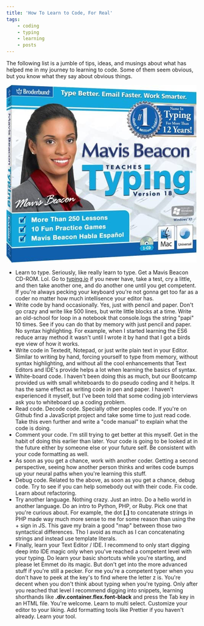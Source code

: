 ```yaml
---
title: 'How To Learn to Code, For Real'
tags: 
    - coding
    - typing
    - learning
    - posts
---
```


The following list is a jumble of tips, ideas, and musings about what has helped me in my journey to learning to code. Some of them seem obvious, but you know what they say about obvious things. 

<img src="../images/mavis-beacon.jpg" alt="Mavis Beacan Typing package CD-ROM software" />

- Learn to type. Seriously, like really learn to type. Get a Mavis Beacon CD-ROM. Lol. Go to [typing.io](https://typing.io/) if you never have, take a test, cry a little, and then take another one, and do another one until you get competent. If you're always pecking your keyboard you're not gonna get too far as a coder no matter how much intellisence your editor has.
- Write code by hand occasionally. Yes, just with pencil and paper. Don't go crazy and write like 500 lines, but write little blocks at a time. Write an old-school for loop in a notebook that console.logs the string "papi" 10 times. See if you can do that by memory with just pencil and paper. No syntax highlighting. For example, when I started learning the ES6 reduce array method it wasn't until I wrote it by hand that I got a birds eye view of how it works.
- Write code in Textedit, Notepad, or just write plain text in your Editor. Similar to writing by hand, forcing yourself to type from memory, without syntax highlighting, and without all the cool enhancements that Text Editors and IDE's provide helps a lot when learning the basics of syntax.
- White-board code. I haven't been doing this as much, but our Bootcamp provided us with small whiteboards to do pseudo coding and it helps. It has the same effect as writing code in pen and paper. I haven't experienced it myself, but I've been told that some coding job interviews ask you to whiteboard up a coding problem.  
- Read code. Decode code. Specially other peoples code. If you're on Github find a JavaScript project and take some time to just read code. Take this even further and write a "code manual" to explain what the code is doing. 
- Comment your code. I'm still trying to get better at this myself. Get in the habit of doing this earlier than later. Your code is going to be looked at in the future either by someone else or your future self. Be consistent with your code formatting as well. 
- As soon as you get a chance, work with another coder. Getting a second perspective, seeing how another person thinks and writes code bumps up your neural paths when you're learning this stuff.
- Debug code. Related to the above, as soon as you get a chance, debug code. Try to see if you can help somebody out with their code. Fix code. Learn about refactoring.
- Try another language. Nothing crazy. Just an intro. Do a hello world in another language. Do an intro to Python, PHP, or Ruby. Pick one that you're curious about. For example, the dot **[.]** to concatenate strings in PHP made way much more sense to me for some reason than using the + sign in JS. This gave my brain a good "map" between those two syntactical differences. Tho I avoid as much as I can concatenating strings and instead use template literals.
- Finally, learn your Text Editor / IDE. I recommend to only start digging deep into IDE magic only when you've reached a competent level with your typing. Do learn your basic shortcuts while you're starting, and please let Emmet do its magic. But don't get into the more advanced stuff if you're still a pecker. For me you're a competent typer when you don't have to peek at the key's to find where the letter z is. You're decent when you don't think about typing when you're typing. Only after you reached that level I recommend digging into snippets, learning shorthands like **.div.container.flex.font-black** and press the Tab key in an HTML file. You're welcome. Learn to multi select. Customize your editor to your liking. Add formatting tools like Prettier if you haven't already. Learn your tool.
   
